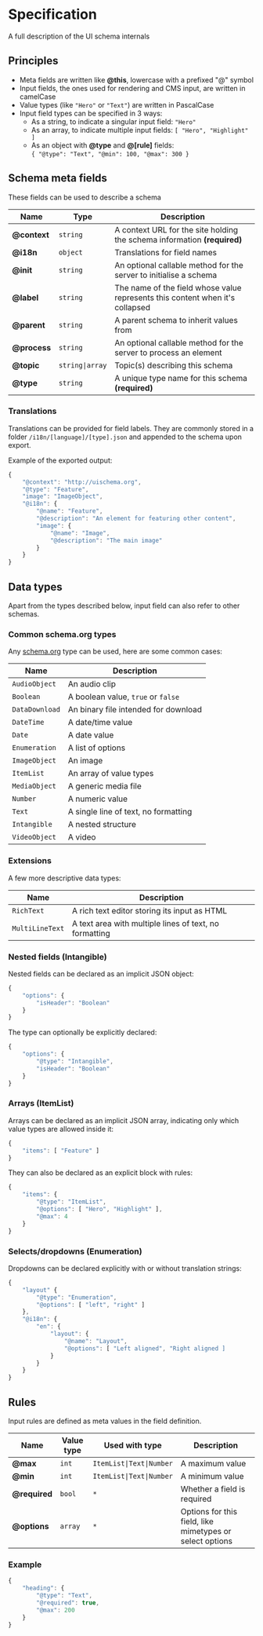 # Specification

A full description of the UI schema internals

## Principles

* Meta fields are written like **@this**, lowercase with a prefixed "@" symbol
* Input fields, the ones used for rendering and CMS input, are written in camelCase
* Value types (like `"Hero"` or `"Text"`) are written in PascalCase
* Input field types can be specified in 3 ways:
    * As a string, to indicate a singular input field: `"Hero"`
    * As an array, to indicate multiple input fields: `[ "Hero", "Highlight" ]`
    * As an object with **@type** and **@[rule]** fields:  
        `{ "@type": "Text", "@min": 100, "@max": 300 }`

## Schema meta fields

These fields can be used to describe a schema

| Name          | Type              | Description |
| ---           | ---               | --- |
| **@context**  | `string`          | A context URL for the site holding the schema information **(required)** |
| **@i18n**     | `object`          | Translations for field names |
| **@init**     | `string`          | An optional callable method for the server to initialise a schema |
| **@label**    | `string`          | The name of the field whose value represents this content when it's collapsed |
| **@parent**   | `string`          | A parent schema to inherit values from |
| **@process**  | `string`          | An optional callable method for the server to process an element |
| **@topic**    | `string\|array`   | Topic(s) describing this schema |
| **@type**     | `string`          | A unique type name for this schema **(required)** |

### Translations

Translations can be provided for field labels. They are commonly stored in a folder `/i18n/[language]/[type].json` and appended to the schema upon export.

Example of the exported output:

```javascript
{
    "@context": "http://uischema.org",
    "@type": "Feature",
    "image": "ImageObject",
    "@i18n": {
        "@name": "Feature",
        "@description": "An element for featuring other content",
        "image": {
            "@name": "Image",
            "@description": "The main image"
        }
    }
}
```

## Data types

Apart from the types described below, input field can also refer to other schemas.

### Common schema.org types

Any [schema.org](https://schema.org/DataType) type can be used, here are some common cases:

| Name              | Description |
| ---               | --- |
| `AudioObject`     | An audio clip |
| `Boolean`         | A boolean value, `true` or `false` |
| `DataDownload`    | An binary file intended for download |
| `DateTime`        | A date/time value |
| `Date`            | A date value |
| `Enumeration`     | A list of options |
| `ImageObject`     | An image |
| `ItemList`        | An array of value types |
| `MediaObject`     | A generic media file |
| `Number`          | A numeric value |
| `Text`            | A single line of text, no formatting |
| `Intangible`      | A nested structure |
| `VideoObject`     | A video |

### Extensions

A few more descriptive data types:

| Name              | Description |
| ---               | --- |
| `RichText`        | A rich text editor storing its input as HTML |
| `MultiLineText`   | A text area with multiple lines of text, no formatting |

### Nested fields (Intangible)

Nested fields can be declared as an implicit JSON object:

```javascript
{
    "options": {
        "isHeader": "Boolean"
    }
}
```

The type can optionally be explicitly declared:

```javascript
{
    "options": {
        "@type": "Intangible",
        "isHeader": "Boolean"
    }
}
```

### Arrays (ItemList)

Arrays can be declared as an implicit JSON array, indicating only which value types are allowed inside it:

```javascript
{
    "items": [ "Feature" ]
}
```

They can also be declared as an explicit block with rules:

```javascript
{
    "items": {
        "@type": "ItemList",
        "@options": [ "Hero", "Highlight" ],
        "@max": 4
    }
}
```

### Selects/dropdowns (Enumeration)

Dropdowns can be declared explicitly with or without translation strings:

```javascript
{
    "layout" {
        "@type": "Enumeration",
        "@options": [ "left", "right" ]
    },
    "@i18n": {
        "en": {
            "layout": {
                "@name": "Layout",
                "@options": [ "Left aligned", "Right aligned ]
            }
        }
    }
}
```

## Rules

Input rules are defined as meta values in the field definition.

| Name              | Value type    | Used with type            | Description |
| ---               | ---           | ---                       | --- |
| **@max**          | `int`         | `ItemList\|Text\|Number`  | A maximum value |
| **@min**          | `int`         | `ItemList\|Text\|Number`  | A minimum value |
| **@required**     | `bool`        | `*`                       | Whether a field is required |
| **@options**      | `array`       | `*`                       | Options for this field, like mimetypes or select options |

### Example

```javascript
{
    "heading": {
        "@type": "Text",
        "@required": true,
        "@max": 200
    }
}
```
